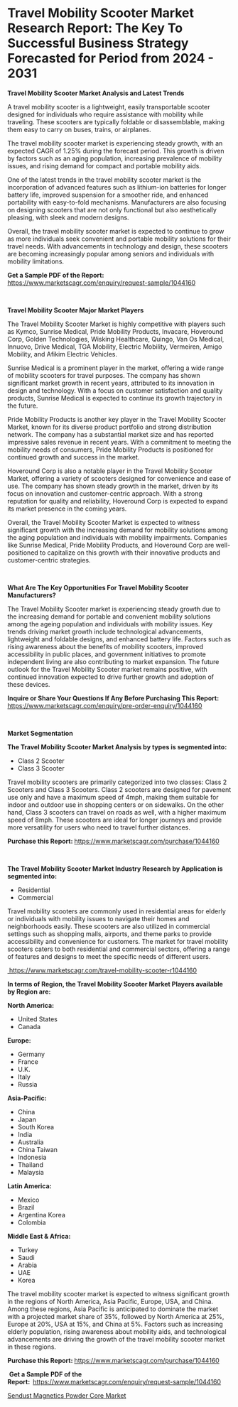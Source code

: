 <p><h1>Travel Mobility Scooter Market Research Report: The Key To Successful Business Strategy Forecasted for Period from 2024 - 2031</h1></p><p><strong>Travel Mobility Scooter Market Analysis and Latest Trends</strong></p>
<p><p>A travel mobility scooter is a lightweight, easily transportable scooter designed for individuals who require assistance with mobility while traveling. These scooters are typically foldable or disassemblable, making them easy to carry on buses, trains, or airplanes.</p><p>The travel mobility scooter market is experiencing steady growth, with an expected CAGR of 1.25% during the forecast period. This growth is driven by factors such as an aging population, increasing prevalence of mobility issues, and rising demand for compact and portable mobility aids.</p><p>One of the latest trends in the travel mobility scooter market is the incorporation of advanced features such as lithium-ion batteries for longer battery life, improved suspension for a smoother ride, and enhanced portability with easy-to-fold mechanisms. Manufacturers are also focusing on designing scooters that are not only functional but also aesthetically pleasing, with sleek and modern designs.</p><p>Overall, the travel mobility scooter market is expected to continue to grow as more individuals seek convenient and portable mobility solutions for their travel needs. With advancements in technology and design, these scooters are becoming increasingly popular among seniors and individuals with mobility limitations.</p></p>
<p><strong>Get a Sample PDF of the Report:&nbsp;</strong> <a href="https://www.marketscagr.com/enquiry/request-sample/1044160">https://www.marketscagr.com/enquiry/request-sample/1044160</a></p>
<p>&nbsp;</p>
<p><strong>Travel Mobility Scooter Major Market Players</strong></p>
<p><p>The Travel Mobility Scooter Market is highly competitive with players such as Kymco, Sunrise Medical, Pride Mobility Products, Invacare, Hoveround Corp, Golden Technologies, Wisking Healthcare, Quingo, Van Os Medical, Innuovo, Drive Medical, TGA Mobility, Electric Mobility, Vermeiren, Amigo Mobility, and Afikim Electric Vehicles.</p><p>Sunrise Medical is a prominent player in the market, offering a wide range of mobility scooters for travel purposes. The company has shown significant market growth in recent years, attributed to its innovation in design and technology. With a focus on customer satisfaction and quality products, Sunrise Medical is expected to continue its growth trajectory in the future.</p><p>Pride Mobility Products is another key player in the Travel Mobility Scooter Market, known for its diverse product portfolio and strong distribution network. The company has a substantial market size and has reported impressive sales revenue in recent years. With a commitment to meeting the mobility needs of consumers, Pride Mobility Products is positioned for continued growth and success in the market.</p><p>Hoveround Corp is also a notable player in the Travel Mobility Scooter Market, offering a variety of scooters designed for convenience and ease of use. The company has shown steady growth in the market, driven by its focus on innovation and customer-centric approach. With a strong reputation for quality and reliability, Hoveround Corp is expected to expand its market presence in the coming years.</p><p>Overall, the Travel Mobility Scooter Market is expected to witness significant growth with the increasing demand for mobility solutions among the aging population and individuals with mobility impairments. Companies like Sunrise Medical, Pride Mobility Products, and Hoveround Corp are well-positioned to capitalize on this growth with their innovative products and customer-centric strategies.</p></p>
<p>&nbsp;</p>
<p><strong>What Are The Key Opportunities For Travel Mobility Scooter Manufacturers?</strong></p>
<p><p>The Travel Mobility Scooter market is experiencing steady growth due to the increasing demand for portable and convenient mobility solutions among the ageing population and individuals with mobility issues. Key trends driving market growth include technological advancements, lightweight and foldable designs, and enhanced battery life. Factors such as rising awareness about the benefits of mobility scooters, improved accessibility in public places, and government initiatives to promote independent living are also contributing to market expansion. The future outlook for the Travel Mobility Scooter market remains positive, with continued innovation expected to drive further growth and adoption of these devices.</p></p>
<p><strong>Inquire or Share Your Questions If Any Before Purchasing This Report:</strong> <a href="https://www.marketscagr.com/enquiry/pre-order-enquiry/1044160">https://www.marketscagr.com/enquiry/pre-order-enquiry/1044160</a></p>
<p>&nbsp;</p>
<p><strong>Market Segmentation</strong></p>
<p><strong>The Travel Mobility Scooter Market Analysis by types is segmented into:</strong></p>
<p><ul><li>Class 2 Scooter</li><li>Class 3 Scooter</li></ul></p>
<p><p>Travel mobility scooters are primarily categorized into two classes: Class 2 Scooters and Class 3 Scooters. Class 2 scooters are designed for pavement use only and have a maximum speed of 4mph, making them suitable for indoor and outdoor use in shopping centers or on sidewalks. On the other hand, Class 3 scooters can travel on roads as well, with a higher maximum speed of 8mph. These scooters are ideal for longer journeys and provide more versatility for users who need to travel further distances.</p></p>
<p><strong>Purchase this Report:&nbsp;</strong><a href="https://www.marketscagr.com/purchase/1044160">https://www.marketscagr.com/purchase/1044160</a></p>
<p>&nbsp;</p>
<p><strong>The Travel Mobility Scooter Market Industry Research by Application is segmented into:</strong></p>
<p><ul><li>Residential</li><li>Commercial</li></ul></p>
<p><p>Travel mobility scooters are commonly used in residential areas for elderly or individuals with mobility issues to navigate their homes and neighborhoods easily. These scooters are also utilized in commercial settings such as shopping malls, airports, and theme parks to provide accessibility and convenience for customers. The market for travel mobility scooters caters to both residential and commercial sectors, offering a range of features and designs to meet the specific needs of different users.</p></p>
<p><a href="https://www.marketscagr.com/travel-mobility-scooter-r1044160">&nbsp;https://www.marketscagr.com/travel-mobility-scooter-r1044160</a></p>
<p><strong>In terms of Region, the Travel Mobility Scooter Market Players available by Region are:</strong></p>
<p>
    <p> <strong> North America: </strong>
        <ul>
            <li>United States</li>
            <li>Canada</li>
        </ul>
        </p> 
    <p> <strong> Europe: </strong>
        <ul>
            <li>Germany</li>
            <li>France</li>
            <li>U.K.</li>
            <li>Italy</li>
            <li>Russia</li>
        </ul>
        </p> 
    <p> <strong> Asia-Pacific: </strong>
        <ul>
            <li>China</li>
            <li>Japan</li>
            <li>South Korea</li>
            <li>India</li>
            <li>Australia</li>
            <li>China Taiwan</li>
            <li>Indonesia</li>
            <li>Thailand</li>
            <li>Malaysia</li>
        </ul>
        </p> 
    <p> <strong> Latin America: </strong>
        <ul>
            <li>Mexico</li>
            <li>Brazil</li>
            <li>Argentina Korea</li>
            <li>Colombia</li>
        </ul>
        </p> 
    <p> <strong> Middle East & Africa: </strong>
        <ul>
            <li>Turkey</li>
            <li>Saudi</li>
            <li>Arabia</li>
            <li>UAE</li>
            <li>Korea</li>
        </ul>
    </p>
    </p>
<p><p>The travel mobility scooter market is expected to witness significant growth in the regions of North America, Asia Pacific, Europe, USA, and China. Among these regions, Asia Pacific is anticipated to dominate the market with a projected market share of 35%, followed by North America at 25%, Europe at 20%, USA at 15%, and China at 5%. Factors such as increasing elderly population, rising awareness about mobility aids, and technological advancements are driving the growth of the travel mobility scooter market in these regions.</p></p>
<p><strong>Purchase this Report: </strong><a href="https://www.marketscagr.com/purchase/1044160">https://www.marketscagr.com/purchase/1044160</a></p>
<p>&nbsp;<strong>Get a Sample PDF of the Report:&nbsp;&nbsp;</strong><a href="https://www.marketscagr.com/enquiry/request-sample/1044160">https://www.marketscagr.com/enquiry/request-sample/1044160</a></p>
<p><strong></strong></p>
<p><p><a href="https://github.com/gnymmxoh53/Market-Research-Report-List-1/blob/main/sendust-magnetics-powder-core-market.md">Sendust Magnetics Powder Core Market</a></p></p>